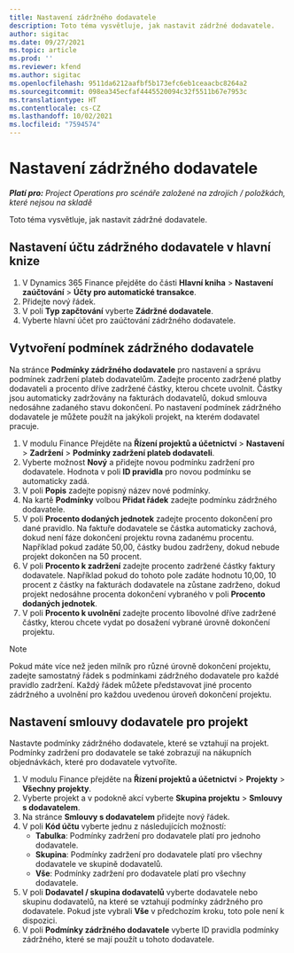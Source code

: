 ```yaml
---
title: Nastavení zádržného dodavatele
description: Toto téma vysvětluje, jak nastavit zádržné dodavatele.
author: sigitac
ms.date: 09/27/2021
ms.topic: article
ms.prod: ''
ms.reviewer: kfend
ms.author: sigitac
ms.openlocfilehash: 9511da6212aafbf5b173efc6eb1ceaacbc8264a2
ms.sourcegitcommit: 098ea345ecfaf4445520094c32f5511b67e7953c
ms.translationtype: HT
ms.contentlocale: cs-CZ
ms.lasthandoff: 10/02/2021
ms.locfileid: "7594574"
---
```

# <a name="set-up-vendor-retention"></a>Nastavení zádržného dodavatele

_**Platí pro:** Project Operations pro scénáře založené na zdrojích / položkách, které nejsou na skladě_

Toto téma vysvětluje, jak nastavit zádržné dodavatele.

## <a name="set-up-a-vendor-retention-account-in-general-ledger"></a>Nastavení účtu zádržného dodavatele v hlavní knize

1. V Dynamics 365 Finance přejděte do části **Hlavní kniha** > **Nastavení zaúčtování** > **Účty pro automatické transakce**.
2. Přidejte nový řádek.
3. V poli **Typ zapčtování** vyberte **Zádržné dodavatele**.
4. Vyberte hlavní účet pro zaúčtování zádržného dodavatele.

## <a name="create-vendor-retention-terms"></a>Vytvoření podmínek zádržného dodavatele

Na stránce **Podmínky zádržného dodavatele** pro nastavení a správu podmínek zadržení plateb dodavatelům. Zadejte procento zadržené platby dodavateli a procento dříve zadržené částky, kterou chcete uvolnit. Částky jsou automaticky zadržovány na fakturách dodavatelů, dokud smlouva nedosáhne zadaného stavu dokončení. Po nastavení podmínek zádržného dodavatele je můžete použít na jakýkoli projekt, na kterém dodavatel pracuje.

1. V modulu Finance Přejděte na **Řízení projektů a účetnictví** > **Nastavení** > **Zadržení** > **Podmínky zadržení plateb dodavateli**.
2. Vyberte možnost **Nový** a přidejte novou podmínku zadržení pro dodavatele. Hodnota v poli **ID pravidla** pro novou podmínku se automaticky zadá. 
3. V poli **Popis** zadejte popisný název nové podmínky.
4. Na kartě **Podmínky** volbou **Přidat řádek** zadejte podmínku zádržného dodavatele.
5. V poli **Procento dodaných jednotek** zadejte procento dokončení pro dané pravidlo. Na faktuře dodavatele se částka automaticky zachová, dokud není fáze dokončení projektu rovna zadanému procentu. Například pokud zadáte 50,00, částky budou zadrženy, dokud nebude projekt dokončen na 50 procent.
6. V poli **Procento k zadržení** zadejte procento zadržené částky faktury dodavatele. Například pokud do tohoto pole zadáte hodnotu 10,00, 10 procent z částky na fakturách dodavatele na zůstane zadrženo, dokud projekt nedosáhne procenta dokončení vybraného v poli **Procento dodaných jednotek**.
7. V poli **Procento k uvolnění** zadejte procento libovolné dříve zadržené částky, kterou chcete vydat po dosažení vybrané úrovně dokončení projektu.

> [!NOTE]
> Pokud máte více než jeden milník pro různé úrovně dokončení projektu, zadejte samostatný řádek s podmínkami zádržného dodavatele pro každé pravidlo zadržení. Každý řádek můžete představovat jiné procento zádržného a uvolnění pro každou uvedenou úroveň dokončení projektu.

## <a name="set-up-a-vendor-agreement-for-the-project"></a>Nastavení smlouvy dodavatele pro projekt

Nastavte podmínky zádržného dodavatele, které se vztahují na projekt. Podmínky zadržení pro dodavatele se také zobrazují na nákupních objednávkách, které pro dodavatele vytvoříte.

1. V modulu Finance přejděte na **Řízení projektů a účetnictví** > **Projekty** > **Všechny projekty**. 
2. Vyberte projekt a v podokně akcí vyberte **Skupina projektu** > **Smlouvy s dodavatelem**.
3. Na stránce **Smlouvy s dodavatelem** přidejte nový řádek.
4. V poli **Kód účtu** vyberte jednu z následujících možností:
   - **Tabulka**: Podmínky zadržení pro dodavatele platí pro jednoho dodavatele.
   - **Skupina**: Podmínky zadržení pro dodavatele platí pro všechny dodavatele ve skupině dodavatelů.
   - **Vše**: Podmínky zadržení pro dodavatele platí pro všechny dodavatele.
5. V poli **Dodavatel / skupina dodavatelů** vyberte dodavatele nebo skupinu dodavatelů, na které se vztahují podmínky zádržného pro dodavatele. Pokud jste vybrali **Vše** v předchozím kroku, toto pole není k dispozici.
6. V poli **Podmínky zádržného dodavatele** vyberte ID pravidla podmínky zádržného, které se mají použít u tohoto dodavatele.

